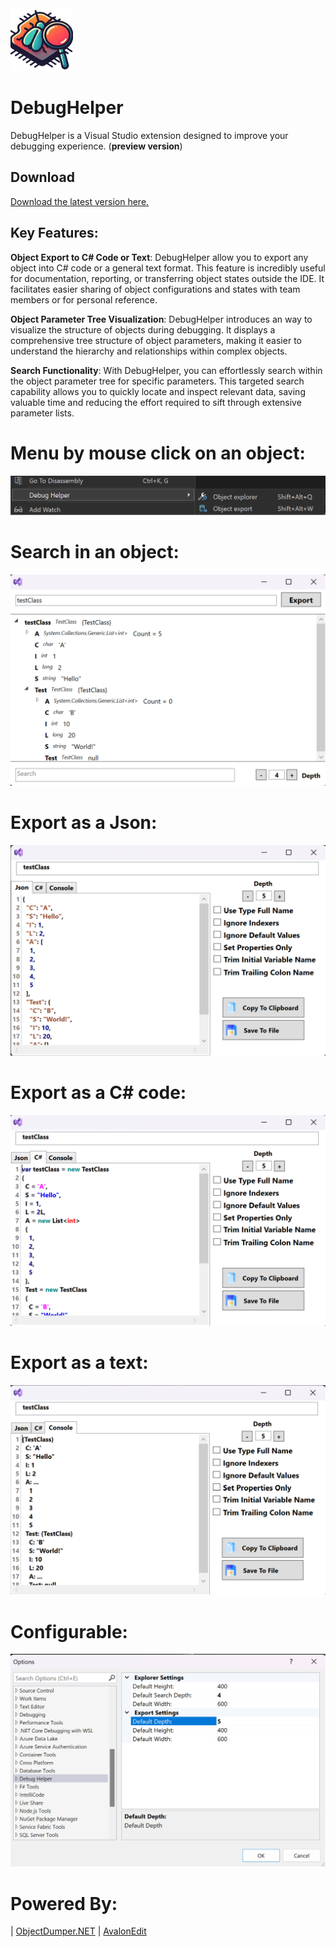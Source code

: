 
<img src="https://raw.githubusercontent.com/flash2048/DebugHelper/main/assets/DebugHelper256.png" width="100" height="100" />

# DebugHelper
DebugHelper is a Visual Studio extension designed to improve your debugging experience. (**preview version**)

## Download

[Download the latest version here.](https://marketplace.visualstudio.com/items?itemName=AndreiAmialchenia.DebugHelper)

## Key Features:
**Object Export to C# Code or Text**: DebugHelper allow you to export any object into C# code or a general text format. This feature is incredibly useful for documentation, reporting, or transferring object states outside the IDE. It facilitates easier sharing of object configurations and states with team members or for personal reference.

**Object Parameter Tree Visualization**: DebugHelper introduces an way to visualize the structure of objects during debugging. It displays a comprehensive tree structure of object parameters, making it easier to understand the hierarchy and relationships within complex objects.

**Search Functionality**: With DebugHelper, you can effortlessly search within the object parameter tree for specific parameters. This targeted search capability allows you to quickly locate and inspect relevant data, saving valuable time and reducing the effort required to sift through extensive parameter lists.

# Menu by mouse click on an object:
<img src="https://raw.githubusercontent.com/flash2048/DebugHelper/main/assets/Menu_by_mouse_click.png" />

# Search in an object:
<img src="https://raw.githubusercontent.com/flash2048/DebugHelper/main/assets/Search.png" />

# Export as a Json:
<img src="https://raw.githubusercontent.com/flash2048/DebugHelper/main/assets/ExportJson.png" />

# Export as a C# code:
<img src="https://raw.githubusercontent.com/flash2048/DebugHelper/main/assets/ExportCSharp.png" />

# Export as a text:
<img src="https://raw.githubusercontent.com/flash2048/DebugHelper/main/assets/ExportConsole.png" />

# Configurable:
<img src="https://raw.githubusercontent.com/flash2048/DebugHelper/main/assets/Options.png" />

# Powered By:
| [ObjectDumper.NET](https://github.com/thomasgalliker/ObjectDumper)
| [AvalonEdit](https://github.com/icsharpcode/AvalonEdit)